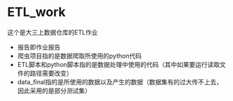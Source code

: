 # ETL_work
这个是大三上数据仓库的ETL作业

- 报告即作业报告
- 爬虫项目指的是数据爬取所使用的python代码
- ETL脚本和python脚本指的是数据处理中使用的代码（其中如果要运行读取文件的路径需要改变）
- data_final指的是所使用的数据以及产生的数据（数据集有的过大传不上去，因此采用的是部分测试集）


